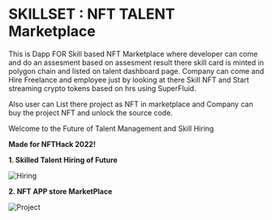 # SKILLSET : NFT TALENT Marketplace

This is Dapp FOR Skill based NFT Marketplace where developer can come and do an assesment based on assesment result there skill card is minted in polygon chain and listed on talent dashboard page. Company can come and Hire Freelance and employee just by looking at there Skill NFT and Start streaming crypto tokens based on hrs using SuperFluid. 

Also user can List there project as NFT in marketplace and Company can buy the project NFT and unlock the source code.

Welcome to the Future of Talent Management and Skill Hiring 

**Made for NFTHack 2022!**

**1. Skilled Talent Hiring of Future**

![Hiring](https://user-images.githubusercontent.com/48247702/149640914-cb02c6a0-dd40-4817-9f0b-e3250fb2daa7.png)


**2. NFT APP store MarketPlace**


![Project](https://user-images.githubusercontent.com/48247702/149640936-bc8f82b9-86a9-4fa8-a404-356ca52dcd03.png)
